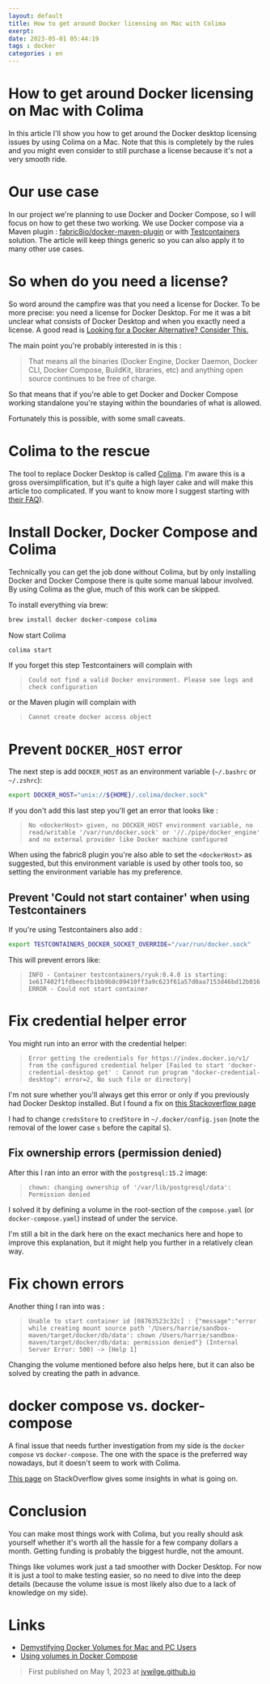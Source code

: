 ```yaml
---
layout: default
title: How to get around Docker licensing on Mac with Colima
exerpt: 
date: 2023-05-01 05:44:19
tags : docker
categories : en
---
```

How to get around Docker licensing on Mac with Colima
===

In this article I'll show you how to get around the Docker desktop licensing issues by using Colima on a Mac. Note that this is completely by the rules and you might even consider to still purchase a license because it's not a very smooth ride.

<!--more-->

# Our use case

In our project we're planning to use Docker and Docker Compose, so I will focus on how to get these two working. We use Docker compose via a Maven plugin : [fabric8io/docker-maven-plugin](https://dmp.fabric8.io/) or with [Testcontainers](https://www.testcontainers.org/) solution. The article will keep things generic so you can also apply it to many other use cases. 

# So when do you need a license?

So word around the campfire was that you need a license for Docker. To be more precise: you need a license for Docker Desktop. For me it was a bit unclear what consists of Docker Desktop and when you exactly need a license. A good read is 
[Looking for a Docker Alternative? Consider This.](https://www.docker.com/blog/looking-for-a-docker-alternative-consider-this/)

The main point you're probably interested in is this :
> That means all the binaries (Docker Engine, Docker Daemon, Docker CLI, Docker Compose, BuildKit, libraries, etc) and anything open source continues to be free of charge.

So that means that if you're able to get Docker and Docker Compose working standalone you're staying within the boundaries of what is allowed.

Fortunately this is possible, with some small caveats.

# Colima to the rescue

The tool to replace Docker Desktop is called [Colima](https://github.com/abiosoft/colima). I'm aware this is a gross oversimplification, but it's quite a high layer cake and will make this article too complicated. If you want to know more I suggest starting with [their FAQ](https://github.com/abiosoft/colima/blob/main/docs/FAQ.md)).

# Install Docker, Docker Compose and Colima

Technically you can get the job done without Colima, but by only installing Docker and Docker Compose there is quite some manual labour involved. By using Colima as the glue, much of this work can be skipped.

To install everything via brew:

```bash
brew install docker docker-compose colima
```

Now start Colima

```bash
colima start
```

If you forget this step Testcontainers will complain with
>```Could not find a valid Docker environment. Please see logs and check configuration```

or the Maven plugin will complain with 

>```Cannot create docker access object```


# Prevent `DOCKER_HOST` error

The next step is add `DOCKER_HOST` as an environment variable (`~/.bashrc` or `~/.zshrc`):
```bash
export DOCKER_HOST="unix://${HOME}/.colima/docker.sock"
```

If you don't add this last step you'll get an error that looks like :
>```No <dockerHost> given, no DOCKER_HOST environment variable, no read/writable '/var/run/docker.sock' or '//./pipe/docker_engine' and no external provider like Docker machine configured```

When using the fabric8 plugin you're also able to set the `<dockerHost>` as suggested, but this environment variable is used by other tools too, so setting the environment variable has my preference.

## Prevent 'Could not start container' when using Testcontainers

If you're using Testcontainers also add :
```bash
export TESTCONTAINERS_DOCKER_SOCKET_OVERRIDE="/var/run/docker.sock"
```

This will prevent errors like: 
> ```INFO - Container testcontainers/ryuk:0.4.0 is starting: 1e617402f1fdbeecfb1bb9b8c09410ff3a9c623f61a57d0aa7153d46bd12b016```
> ```ERROR - Could not start container```


# Fix credential helper error

You might run into an error with the credential helper:
> ```Error getting the credentials for https://index.docker.io/v1/ from the configured credential helper [Failed to start 'docker-credential-desktop get' : Cannot run program "docker-credential-desktop": error=2, No such file or directory]```

I'm not sure whether you'll always get this error or only if you previously had Docker Desktop installed. But I found a fix on [this Stackoverflow page](https://stackoverflow.com/questions/61221890/docker-for-mac-cannot-run-program-docker-credential-desktop)

I had to change `credsStore` to `credStore` in `~/.docker/config.json` (note the removal of the lower case `s` before the capital `S`).

## Fix ownership errors (permission denied)

After this I ran into an error with the `postgresql:15.2` image:

> ```chown: changing ownership of '/var/lib/postgresql/data': Permission denied```

I solved it by defining a volume in the root-section of the `compose.yaml` (or `docker-compose.yaml`) instead of under the service.

I'm still a bit in the dark here on the exact mechanics here and hope to improve this explanation, but it might help you further in a relatively clean way.

# Fix chown errors

Another thing I ran into was :
>```Unable to start container id [08763523c32c] : {"message":"error while creating mount source path '/Users/harrie/sandbox-maven/target/docker/db/data': chown /Users/harrie/sandbox-maven/target/docker/db/data: permission denied"} (Internal Server Error: 500) -> [Help 1]```

Changing the volume mentioned before also helps here, but it can also be solved by creating the path in advance.

# docker compose vs. docker-compose

A final issue that needs further investigation from my side is the `docker compose` vs `docker-compose`. The one with the space is the preferred way nowadays, but it doesn't seem to work with Colima.

[This page](https://stackoverflow.com/questions/66514436/difference-between-docker-compose-and-docker-compose) on StackOverflow gives some insights in what is going on.


# Conclusion

You can make most things work with Colima, but you really should ask yourself whether it's worth all the hassle for a few company dollars a month. Getting funding is probably the biggest hurdle, not the amount.

Things like volumes work just a tad smoother with Docker Desktop. For now it is just a tool to make testing easier, so no need to dive into the deep details (because the volume issue is most likely also due to a lack of knowledge on my side).


# Links
- [Demystifying Docker Volumes for Mac and PC Users](https://gist.github.com/onlyphantom/0bffc5dcc25a756e247cb526c01072c0)
- [Using volumes in Docker Compose](https://devopscell.com/docker/docker-compose/volumes/2018/01/16/volumes-in-docker-compose.html)


> First published on May 1, 2023 at [jvwilge.github.io](http://jvwilge.github.io)
